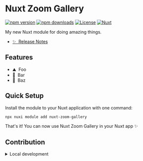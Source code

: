 <!--
Get your module up and running quickly.

Find and replace all on all files (CMD+SHIFT+F):
- Name: Nuxt Zoom Gallery
- Package name: nuxt-zoom-gallery
- Description: My new Nuxt module
-->

# Nuxt Zoom Gallery

[![npm version][npm-version-src]][npm-version-href]
[![npm downloads][npm-downloads-src]][npm-downloads-href]
[![License][license-src]][license-href]
[![Nuxt][nuxt-src]][nuxt-href]

My new Nuxt module for doing amazing things.

- [✨ &nbsp;Release Notes](/CHANGELOG.md)
<!-- - [🏀 Online playground](https://stackblitz.com/github/your-org/nuxt-zoom-gallery?file=playground%2Fapp.vue) -->
<!-- - [📖 &nbsp;Documentation](https://example.com) -->

## Features

<!-- Highlight some of the features your module provide here -->
- ⛰ &nbsp;Foo
- 🚠 &nbsp;Bar
- 🌲 &nbsp;Baz

## Quick Setup

Install the module to your Nuxt application with one command:

```bash
npx nuxi module add nuxt-zoom-gallery
```

That's it! You can now use Nuxt Zoom Gallery in your Nuxt app ✨


## Contribution

<details>
  <summary>Local development</summary>
  
  ```bash
  # Install dependencies
  npm install
  
  # Generate type stubs
  npm run dev:prepare
  
  # Develop with the playground
  npm run dev
  
  # Build the playground
  npm run dev:build
  
  # Run ESLint
  npm run lint
  
  # Run Vitest
  npm run test
  npm run test:watch
  
  # Release new version
  npm run release
  ```

</details>


<!-- Badges -->
[npm-version-src]: https://img.shields.io/npm/v/nuxt-zoom-gallery/latest.svg?style=flat&colorA=020420&colorB=00DC82
[npm-version-href]: https://npmjs.com/package/nuxt-zoom-gallery

[npm-downloads-src]: https://img.shields.io/npm/dm/nuxt-zoom-gallery.svg?style=flat&colorA=020420&colorB=00DC82
[npm-downloads-href]: https://npm.chart.dev/nuxt-zoom-gallery

[license-src]: https://img.shields.io/npm/l/nuxt-zoom-gallery.svg?style=flat&colorA=020420&colorB=00DC82
[license-href]: https://npmjs.com/package/nuxt-zoom-gallery

[nuxt-src]: https://img.shields.io/badge/Nuxt-020420?logo=nuxt.js
[nuxt-href]: https://nuxt.com
